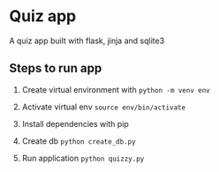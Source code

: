 # Quiz app
A quiz app built with flask, jinja and sqlite3


## Steps to run app
1. Create virtual environment with 
`
  python -m venv env
`

2. Activate virtual env
`
    source env/bin/activate
`

3. Install dependencies with pip

4. Create db
`
    python create_db.py
`

5. Run application 
`
    python quizzy.py
`